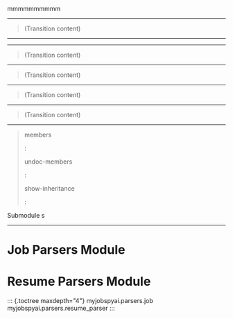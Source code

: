 mmmmmmmmmm

------------------------------------------------------------------------

> (Transition content)

------------------------------------------------------------------------

------------------------------------------------------------------------

> (Transition content)

------------------------------------------------------------------------

> (Transition content)

------------------------------------------------------------------------

> (Transition content)

------------------------------------------------------------------------

> (Transition content)

------------------------------------------------------------------------

> members
>
> :
>
> undoc-members
>
> :
>
> show-inheritance
>
> :

Submodule s

------------------------------------------------------------------------

# Job Parsers Module

# Resume Parsers Module

::: {.toctree maxdepth="4"}
myjobspyai.parsers.job myjobspyai.parsers.resume_parser
:::
